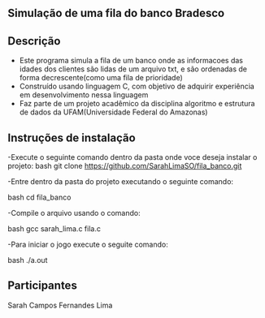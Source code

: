 ##  Simulação de uma fila do banco Bradesco

## Descrição
- Este programa simula a fila de um banco onde as informacoes das idades dos clientes são lidas de um arquivo txt, e são ordenadas de forma decrescente(como uma fila de prioridade)
- Construído usando linguagem C, com objetivo de adquirir experiência em desenvolvimento nessa linguagem 
- Faz parte de um projeto acadêmico da disciplina algoritmo e estrutura de dados da UFAM(Universidade Federal do Amazonas)

## Instruções de instalação

-Execute o seguinte comando dentro da pasta onde voce deseja instalar o projeto:
bash
git clone https://github.com/SarahLimaSO/fila_banco.git



-Entre dentro da pasta do projeto executando o seguinte comando:

bash
cd fila_banco



-Compile o arquivo usando o comando:

bash
gcc sarah_lima.c fila.c 



-Para iniciar o jogo execute o seguite comando:

bash
./a.out


## Participantes
Sarah Campos Fernandes Lima
